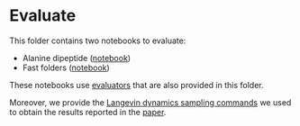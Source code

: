 # Evaluate
This folder contains two notebooks to evaluate:
* Alanine dipeptide ([notebook](./evaluate_ala2.ipynb))
* Fast folders ([notebook](./evaluate_fastfolders.ipynb))

These notebooks use [evaluators](./evaluators.py) that are also provided in this folder.

Moreover, we provide the [Langevin dynamics sampling commands](./sampling_commands.md) we used to obtain the results reported in the [paper](https://pubs.acs.org/doi/full/10.1021/acs.jctc.3c00702).
